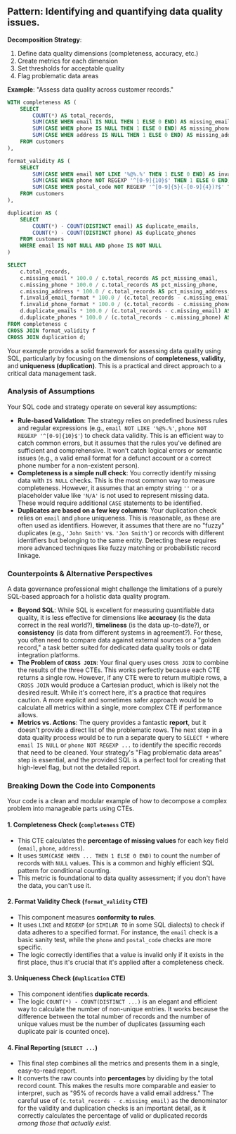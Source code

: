 ## **Pattern**: Identifying and quantifying data quality issues.

**Decomposition Strategy**:

1. Define data quality dimensions (completeness, accuracy, etc.)
2. Create metrics for each dimension
3. Set thresholds for acceptable quality
4. Flag problematic data areas

**Example**: "Assess data quality across customer records."

```SQL
WITH completeness AS (
    SELECT
        COUNT(*) AS total_records,
        SUM(CASE WHEN email IS NULL THEN 1 ELSE 0 END) AS missing_email,
        SUM(CASE WHEN phone IS NULL THEN 1 ELSE 0 END) AS missing_phone,
        SUM(CASE WHEN address IS NULL THEN 1 ELSE 0 END) AS missing_address
    FROM customers
),

format_validity AS (
    SELECT
        SUM(CASE WHEN email NOT LIKE '%@%.%' THEN 1 ELSE 0 END) AS invalid_email_format,
        SUM(CASE WHEN phone NOT REGEXP '^[0-9]{10}$' THEN 1 ELSE 0 END) AS invalid_phone_format,
        SUM(CASE WHEN postal_code NOT REGEXP '^[0-9]{5}(-[0-9]{4})?$' THEN 1 ELSE 0 END) AS invalid_postal_format
    FROM customers
),

duplication AS (
    SELECT
        COUNT(*) - COUNT(DISTINCT email) AS duplicate_emails,
        COUNT(*) - COUNT(DISTINCT phone) AS duplicate_phones
    FROM customers
    WHERE email IS NOT NULL AND phone IS NOT NULL
)

SELECT
    c.total_records,
    c.missing_email * 100.0 / c.total_records AS pct_missing_email,
    c.missing_phone * 100.0 / c.total_records AS pct_missing_phone,
    c.missing_address * 100.0 / c.total_records AS pct_missing_address,
    f.invalid_email_format * 100.0 / (c.total_records - c.missing_email) AS pct_invalid_email,
    f.invalid_phone_format * 100.0 / (c.total_records - c.missing_phone) AS pct_invalid_phone,
    d.duplicate_emails * 100.0 / (c.total_records - c.missing_email) AS pct_duplicate_email,
    d.duplicate_phones * 100.0 / (c.total_records - c.missing_phone) AS pct_duplicate_phone
FROM completeness c
CROSS JOIN format_validity f
CROSS JOIN duplication d;
```
Your example provides a solid framework for assessing data quality using SQL, particularly by focusing on the dimensions of **completeness**, **validity**, and **uniqueness (duplication)**. This is a practical and direct approach to a critical data management task. 

### Analysis of Assumptions

Your SQL code and strategy operate on several key assumptions:

* **Rule-based Validation**: The strategy relies on predefined business rules and regular expressions (e.g., `email NOT LIKE '%@%.%'`, `phone NOT REGEXP '^[0-9]{10}$'`) to check data validity. This is an efficient way to catch common errors, but it assumes that the rules you've defined are sufficient and comprehensive. It won't catch logical errors or semantic issues (e.g., a valid email format for a defunct account or a correct phone number for a non-existent person).
* **Completeness is a simple null check**: You correctly identify missing data with `IS NULL` checks. This is the most common way to measure completeness. However, it assumes that an empty string `''` or a placeholder value like `'N/A'` is not used to represent missing data. These would require additional `CASE` statements to be identified.
* **Duplicates are based on a few key columns**: Your duplication check relies on `email` and `phone` uniqueness. This is reasonable, as these are often used as identifiers. However, it assumes that there are no "fuzzy" duplicates (e.g., `'John Smith'` vs. `'Jon Smith'`) or records with different identifiers but belonging to the same entity. Detecting these requires more advanced techniques like fuzzy matching or probabilistic record linkage.

### Counterpoints & Alternative Perspectives

A data governance professional might challenge the limitations of a purely SQL-based approach for a holistic data quality program.

* **Beyond SQL**: While SQL is excellent for measuring quantifiable data quality, it is less effective for dimensions like **accuracy** (is the data correct in the real world?), **timeliness** (is the data up-to-date?), or **consistency** (is data from different systems in agreement?). For these, you often need to compare data against external sources or a "golden record," a task better suited for dedicated data quality tools or data integration platforms.
* **The Problem of `CROSS JOIN`**: Your final query uses `CROSS JOIN` to combine the results of the three CTEs. This works perfectly because each CTE returns a single row. However, if any CTE were to return multiple rows, a `CROSS JOIN` would produce a Cartesian product, which is likely not the desired result. While it's correct here, it's a practice that requires caution. A more explicit and sometimes safer approach would be to calculate all metrics within a single, more complex CTE if performance allows.
* **Metrics vs. Actions**: The query provides a fantastic **report**, but it doesn't provide a direct list of the problematic rows. The next step in a data quality process would be to run a separate query to `SELECT *` where `email IS NULL` or `phone NOT REGEXP ...` to identify the specific records that need to be cleaned. Your strategy's "Flag problematic data areas" step is essential, and the provided SQL is a perfect tool for creating that high-level flag, but not the detailed report.

### Breaking Down the Code into Components

Your code is a clean and modular example of how to decompose a complex problem into manageable parts using CTEs.

#### **1. Completeness Check (`completeness` CTE)**

* This CTE calculates the **percentage of missing values** for each key field (`email`, `phone`, `address`).
* It uses `SUM(CASE WHEN ... THEN 1 ELSE 0 END)` to count the number of records with `NULL` values. This is a common and highly efficient SQL pattern for conditional counting.
* This metric is foundational to data quality assessment; if you don't have the data, you can't use it.

#### **2. Format Validity Check (`format_validity` CTE)**

* This component measures **conformity to rules**.
* It uses `LIKE` and `REGEXP` (or `SIMILAR TO` in some SQL dialects) to check if data adheres to a specified format. For instance, the `email` check is a basic sanity test, while the `phone` and `postal_code` checks are more specific.
* The logic correctly identifies that a value is invalid only if it exists in the first place, thus it's crucial that it's applied after a completeness check.

#### **3. Uniqueness Check (`duplication` CTE)**

* This component identifies **duplicate records**.
* The logic `COUNT(*) - COUNT(DISTINCT ...)` is an elegant and efficient way to calculate the number of non-unique entries. It works because the difference between the total number of records and the number of unique values must be the number of duplicates (assuming each duplicate pair is counted once).

#### **4. Final Reporting (`SELECT ...`)**

* This final step combines all the metrics and presents them in a single, easy-to-read report.
* It converts the raw counts into **percentages** by dividing by the total record count. This makes the results more comparable and easier to interpret, such as "95% of records have a valid email address." The careful use of `(c.total_records - c.missing_email)` as the denominator for the validity and duplication checks is an important detail, as it correctly calculates the percentage of valid or duplicated records *among those that actually exist*.
